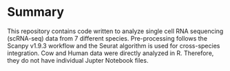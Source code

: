 # Summary

This repository contains code written to analyze single cell RNA sequencing (scRNA-seq) data from 7 different species. Pre-processing follows the Scanpy v1.9.3 workflow and the Seurat algorithm is used for cross-species integration. Cow and Human data were directly analyzed in R. Therefore, they do not have individual Jupter Notebook files.
